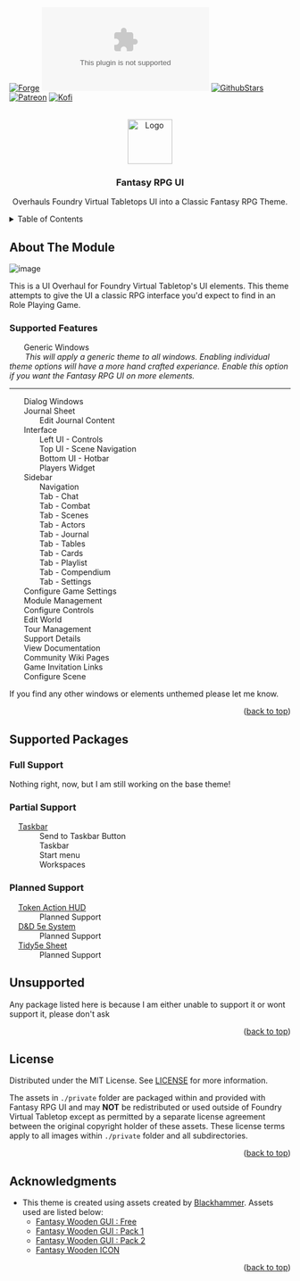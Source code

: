 <a name="readme-top"></a>

<!-- PROJECT SHIELDS -->
[![Forge][forge-installs]][forge-url]
[![Downloads][latest-download]][latest-download-url]
[![GithubStars][github-starts]][github-url]
[![Patreon][patreon]][patreon-url]
[![Kofi][ko-fi]][ko-fi-url]

<!-- PROJECT LOGO -->
<br />
<div align="center">
  <a href="https://github.com/mouse0270/fantasy-rpg-ui">
    <img src="https://user-images.githubusercontent.com/564874/193952784-3c0e8a31-491c-4a01-a726-bba606a499e0.png" alt="Logo" width="80" height="80">

  </a>

  <h3 align="center">Fantasy RPG UI</h3>

  <p align="center">Overhauls Foundry Virtual Tabletops UI into a Classic Fantasy RPG Theme.</p>
</div>

<!-- TABLE OF CONTENTS -->
<details>
  <summary>Table of Contents</summary>
	<ol>
		<li><a href="#about-the-Module">About the Module</a></li>
		<li><a href="#supported-Modules--Systems">Supported Modules / Systems</a></li>
		<li><a href="#license">License</a></li>
		<li><a href="#acknowledgments">Acknowledgments</a></li>
	</ol>
</details>

<!-- ABOUT THE PROJECT -->
## About The Module
![image](https://user-images.githubusercontent.com/564874/193952294-5032d9e6-9d5a-4174-a27e-984c4ae3b1e0.png)

This is a UI Overhaul for Foundry Virtual Tabletop's UI elements. This theme attempts to give the UI a classic RPG interface you'd expect to find in an Role Playing Game.


### Supported Features <img src="https://geps.dev/progress/35" height="16"/>
<img src="https://user-images.githubusercontent.com/564874/194057078-2370ef89-4efc-47f6-a7a6-8e801a9ffdc5.png" height="12"/> Generic Windows<br/>
  *This will apply a generic theme to all windows. Enabling individual theme options will have a more hand crafted experiance. Enable this option if you want the Fantasy RPG UI on more elements.*<br/>

---

<img src="https://user-images.githubusercontent.com/564874/194057078-2370ef89-4efc-47f6-a7a6-8e801a9ffdc5.png" height="12"/> Dialog Windows<br/>
<img src="https://user-images.githubusercontent.com/564874/194057078-2370ef89-4efc-47f6-a7a6-8e801a9ffdc5.png" height="12"/> Journal Sheet<br/>
  <img src="https://user-images.githubusercontent.com/564874/194056707-6c5aa550-75c4-422d-b4cb-3c655ab96835.png" height="12"/> Edit Journal Content<br/>
<img src="https://user-images.githubusercontent.com/564874/194057078-2370ef89-4efc-47f6-a7a6-8e801a9ffdc5.png" height="12"/> Interface<br/>
  <img src="https://user-images.githubusercontent.com/564874/194057078-2370ef89-4efc-47f6-a7a6-8e801a9ffdc5.png" height="12"/> Left UI - Controls<br/>
  <img src="https://user-images.githubusercontent.com/564874/194057078-2370ef89-4efc-47f6-a7a6-8e801a9ffdc5.png" height="12"/> Top UI - Scene Navigation<br/>
  <img src="https://user-images.githubusercontent.com/564874/194057078-2370ef89-4efc-47f6-a7a6-8e801a9ffdc5.png" height="12"/> Bottom UI - Hotbar<br/>
  <img src="https://user-images.githubusercontent.com/564874/194057078-2370ef89-4efc-47f6-a7a6-8e801a9ffdc5.png" height="12"/> Players Widget<br/>
<img src="https://user-images.githubusercontent.com/564874/194057078-2370ef89-4efc-47f6-a7a6-8e801a9ffdc5.png" height="12"/> Sidebar<br/>
  <img src="https://user-images.githubusercontent.com/564874/194057078-2370ef89-4efc-47f6-a7a6-8e801a9ffdc5.png" height="12"/> Navigation<br/>
  <img src="https://user-images.githubusercontent.com/564874/194057078-2370ef89-4efc-47f6-a7a6-8e801a9ffdc5.png" height="12"/> Tab - Chat<br/>
  <img src="https://user-images.githubusercontent.com/564874/194056707-6c5aa550-75c4-422d-b4cb-3c655ab96835.png" height="12"/> Tab - Combat<br/>
  <img src="https://user-images.githubusercontent.com/564874/194057078-2370ef89-4efc-47f6-a7a6-8e801a9ffdc5.png" height="12"/> Tab - Scenes<br/>
  <img src="https://user-images.githubusercontent.com/564874/194056707-6c5aa550-75c4-422d-b4cb-3c655ab96835.png" height="12"/> Tab - Actors<br/>
  <img src="https://user-images.githubusercontent.com/564874/194056707-6c5aa550-75c4-422d-b4cb-3c655ab96835.png" height="12"/> Tab - Journal<br/>
  <img src="https://user-images.githubusercontent.com/564874/194056707-6c5aa550-75c4-422d-b4cb-3c655ab96835.png" height="12"/> Tab - Tables<br/>
  <img src="https://user-images.githubusercontent.com/564874/194056707-6c5aa550-75c4-422d-b4cb-3c655ab96835.png" height="12"/> Tab - Cards<br/>
  <img src="https://user-images.githubusercontent.com/564874/194056707-6c5aa550-75c4-422d-b4cb-3c655ab96835.png" height="12"/> Tab - Playlist<br/>
  <img src="https://user-images.githubusercontent.com/564874/194056707-6c5aa550-75c4-422d-b4cb-3c655ab96835.png" height="12"/> Tab - Compendium<br/>
  <img src="https://user-images.githubusercontent.com/564874/194057078-2370ef89-4efc-47f6-a7a6-8e801a9ffdc5.png" height="12"/> Tab - Settings<br/>
<img src="https://user-images.githubusercontent.com/564874/194056707-6c5aa550-75c4-422d-b4cb-3c655ab96835.png" height="12"/> Configure Game Settings<br/>
<img src="https://user-images.githubusercontent.com/564874/194056707-6c5aa550-75c4-422d-b4cb-3c655ab96835.png" height="12"/> Module Management<br/>
<img src="https://user-images.githubusercontent.com/564874/194056707-6c5aa550-75c4-422d-b4cb-3c655ab96835.png" height="12"/> Configure Controls<br/>
<img src="https://user-images.githubusercontent.com/564874/194056707-6c5aa550-75c4-422d-b4cb-3c655ab96835.png" height="12"/> Edit World<br/>
<img src="https://user-images.githubusercontent.com/564874/194056707-6c5aa550-75c4-422d-b4cb-3c655ab96835.png" height="12"/> Tour Management<br/>
<img src="https://user-images.githubusercontent.com/564874/194056707-6c5aa550-75c4-422d-b4cb-3c655ab96835.png" height="12"/> Support Details<br/>
<img src="https://user-images.githubusercontent.com/564874/194056707-6c5aa550-75c4-422d-b4cb-3c655ab96835.png" height="12"/> View Documentation<br/>
<img src="https://user-images.githubusercontent.com/564874/194056707-6c5aa550-75c4-422d-b4cb-3c655ab96835.png" height="12"/> Community Wiki Pages<br/>
<img src="https://user-images.githubusercontent.com/564874/194056707-6c5aa550-75c4-422d-b4cb-3c655ab96835.png" height="12"/> Game Invitation Links<br/>
<img src="https://user-images.githubusercontent.com/564874/194056707-6c5aa550-75c4-422d-b4cb-3c655ab96835.png" height="12"/> Configure Scene<br/>

If you find any other windows or elements unthemed please let me know.


<p align="right">(<a href="#readme-top">back to top</a>)</p>

<!-- SUPPORTED MODULES/SYSTEMS -->
## Supported Packages
### Full Support
Nothing right, now, but I am still working on the base theme!
### Partial Support
<img src="https://user-images.githubusercontent.com/564874/194056707-6c5aa550-75c4-422d-b4cb-3c655ab96835.png" height="12"/> [Taskbar](https://theripper93.com/#/module/foundry-taskbar)<br/>
  <img src="https://user-images.githubusercontent.com/564874/194057078-2370ef89-4efc-47f6-a7a6-8e801a9ffdc5.png" height="12"/> Send to Taskbar Button<br/>
  <img src="https://user-images.githubusercontent.com/564874/194057078-2370ef89-4efc-47f6-a7a6-8e801a9ffdc5.png" height="12"/> Taskbar<br/>
  <img src="https://user-images.githubusercontent.com/564874/194056707-6c5aa550-75c4-422d-b4cb-3c655ab96835.png" height="12"/> Start menu<br/>
  <img src="https://user-images.githubusercontent.com/564874/194056707-6c5aa550-75c4-422d-b4cb-3c655ab96835.png" height="12"/> Workspaces<br/>
### Planned Support
<img src="https://user-images.githubusercontent.com/564874/194056707-6c5aa550-75c4-422d-b4cb-3c655ab96835.png" height="12"/> [Token Action HUD]()<br/>
  <img src="https://user-images.githubusercontent.com/564874/194056707-6c5aa550-75c4-422d-b4cb-3c655ab96835.png" height="12"/> Planned Support<br/>
<img src="https://user-images.githubusercontent.com/564874/194056707-6c5aa550-75c4-422d-b4cb-3c655ab96835.png" height="12"/> [D&D 5e System]()<br/>
  <img src="https://user-images.githubusercontent.com/564874/194056707-6c5aa550-75c4-422d-b4cb-3c655ab96835.png" height="12"/> Planned Support<br/>
<img src="https://user-images.githubusercontent.com/564874/194056707-6c5aa550-75c4-422d-b4cb-3c655ab96835.png" height="12"/> [Tidy5e Sheet]()<br/>
  <img src="https://user-images.githubusercontent.com/564874/194056707-6c5aa550-75c4-422d-b4cb-3c655ab96835.png" height="12"/> Planned Support<br/>
## Unsupported
Any package listed here is because I am either unable to support it or wont support it, please don't ask



<p align="right">(<a href="#readme-top">back to top</a>)</p>

<!-- LICENSE -->
## License
Distributed under the MIT License. See [LICENSE]([license-url]) for more information.

The assets in `./private` folder are packaged within and provided with Fantasy RPG UI and may **NOT** be redistributed or used outside of Foundry Virtual Tabletop except as permitted by a separate license agreement between the original copyright holder of these assets. These license terms apply to all images within `./private` folder and all subdirectories.

<p align="right">(<a href="#readme-top">back to top</a>)</p>

<!-- ACKNOWLEDGMENTS -->
## Acknowledgments
- This theme is created using assets created by [Blackhammer](https://www.gamedevmarket.net/member/blackhammer/). Assets used are listed below:
  - [Fantasy Wooden GUI : Free](https://www.gamedevmarket.net/asset/fantasy-wooden-gui-free/)
  - [Fantasy Wooden GUI : Pack 1](https://www.gamedevmarket.net/asset/fantasy-wooden-gui-pack-1/)
  - [Fantasy Wooden GUI : Pack 2](https://www.gamedevmarket.net/asset/fantasy-wooden-gui-pack-2/)
  - [Fantasy Wooden ICON](https://www.gamedevmarket.net/asset/fantasy-wooden-icon/)


<p align="right">(<a href="#readme-top">back to top</a>)</p>


<!-- MARKDOWN LINKS & IMAGES -->
<!-- https://www.markdownguide.org/basic-syntax/#reference-style-links -->
[license-url]: https://github.com/mouse0270/fantasy-rpg-ui/blob/master/LICENSE

[forge-installs]: https://img.shields.io/badge/dynamic/json?&colorB=90A959&label=Forge%20Installs&query=package.installs&suffix=%25&style=for-the-badge&url=https://forge-vtt.com/api/bazaar/package/fantasy-rpg-ui
[forge-url]: https://forge-vtt.com/bazaar/package/fantasy-rpg-ui

[latest-download]: https://img.shields.io/github/downloads/mouse0270/fantasy-rpg-ui/latest/module.zip?color=5D4A66&label=DOWNLOADS&style=for-the-badge
[latest-download-url]: https://github.com/mouse0270/fantasy-rpg-ui/releases/latest

[github-starts]: https://img.shields.io/github/stars/mouse0270/fantasy-rpg-ui?logo=AddThis&logoColor=white&style=for-the-badge
[github-url]: https://github.com/mouse0270/fantasy-rpg-ui

[patreon]: https://img.shields.io/badge/-Patreon-FF424D?style=for-the-badge&logo=Patreon&logoColor=white
[patreon-url]: https://www.patreon.com/mouse0270

[ko-fi]: https://img.shields.io/badge/-ko%20fi-FF5E5B?style=for-the-badge&logo=Ko-fi&logoColor=white
[ko-fi-url]: https://ko-fi.com/mouse0270
